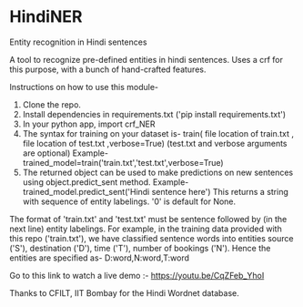 # HindiNER
Entity recognition in Hindi sentences

A tool to recognize pre-defined entities in hindi sentences. Uses a crf for this purpose, with a bunch of hand-crafted features. 

Instructions on how to use this module-
1. Clone the repo.
2. Install dependencies in requirements.txt ('pip install requirements.txt')
3. In your python app, import crf_NER
4. The syntax for training on your dataset is- train( file location of train.txt , file location of test.txt ,verbose=True)
(test.txt and verbose arguments are optional)
  Example- trained_model=train('train.txt','test.txt',verbose=True)
5. The returned object can be used to make predictions on new sentences using object.predict_sent method.
  Example- trained_model.predict_sent('Hindi sentence here')
  This returns a string with sequence of entity labelings. '0' is default for None.

The format of 'train.txt' and 'test.txt' must be sentence followed by (in the next line) entity labelings.
For example, in the training data provided with this repo ('train.txt'), we have classified sentence words into entities source ('S'), destination ('D'), time ('T'), number of bookings ('N'). Hence the entities are specified as- D:word,N:word,T:word


Go to this link to watch a live demo :- https://youtu.be/CqZFeb_YhoI

Thanks to CFILT, IIT Bombay for the Hindi Wordnet database.
